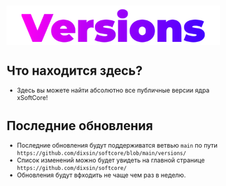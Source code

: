 <img src="https://github.com/dixsin/softcore/blob/main/versions/versions.png"></img>
# Что находится здесь?
* Здесь вы можете найти абсолютно все публичные версии ядра xSoftCore!
# Последние обновления
* Последние обновления будут поддерживатся ветвью `main` по пути `https://github.com/dixsin/softcore/blob/main/versions/`
* Список изменений можно будет увидеть на главной странице `https://github.com/dixsin/softcore/`
* Обновления будут вфходить не чаще чем раз в неделю.
